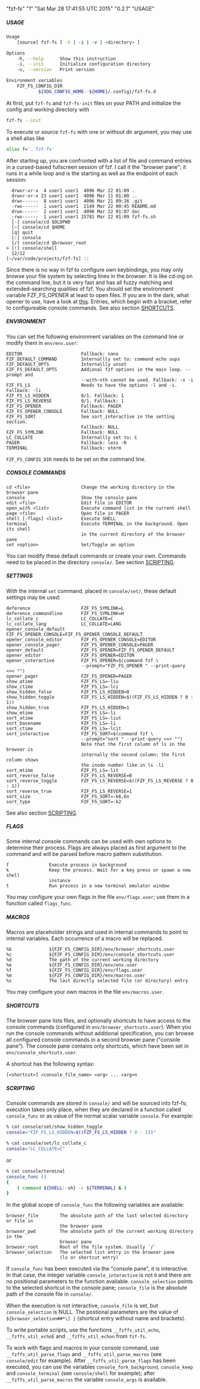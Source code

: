 "fzf-fs" "1" "Sat Mar 28 17:41:55 UTC 2015" "0.2.1" "USAGE"

##### USAGE

```sh
Usage
    [source] fzf-fs [ -h | -i | -v | <directory> ]

Options
    -h, --help      Show this instruction
    -i, --init      Initialize configuration directory
    -v, --version   Print version

Environment variables
    FZF_FS_CONFIG_DIR
            ${XDG_CONFIG_HOME:-${HOME}/.config}/fzf-fs.d
```

At first, put `fzf-fs` and `fzf-fs-init` files on your PATH and initialize the config and working directory with

```sh
fzf-fs --init
```

To execute or source `fzf-fs` with one or without dir argument, you may use a shell alias like

```sh
alias f='. fzf-fs'
```

After starting up, you are confronted with a list of file and command entries in a cursed-based fullscreen session of fzf. I call it the "browser pane"; it runs in a while loop and is the starting as well as the endpoint of each session:

```
  drwxr-xr-x  4 user1 user1  4096 Mar 22 01:09 .
  drwxr-xr-x 23 user1 user1  4096 Mar 11 01:00 ..
  drwx------  8 user1 user1  4096 Mar 21 09:26 .git
  -rwx------  1 user1 user1  2149 Mar 22 00:45 README.md
  drwx------  2 user1 user1  4096 Mar 22 01:07 doc
  -rwx------  1 user1 user1 15781 Mar 22 01:09 fzf-fs.sh
  [-] console/cd $OLDPWD
  [~] console/cd $HOME
  [q] quit
  [:] console
  [/] console/cd $browser_root
> [!] console/shell
  12/12
[~/var/code/projects/fzf-fs] ::
```

Since there is no way in fzf to configure own keybindings, you may only browse your file system by selecting lines in the browser. It is like cd-ing on the command line, but it is very fast and has all fuzzy matching and extended-searching qualities of fzf. You should set the environment variable FZF_FS_OPENER at least to open files. If you are in the dark, what opener to use, have a look at [this](https://wiki.archlinux.org/index.php/xdg-open). Entries, which begin with a bracket, refer to configureable console commands. See also section [SHORTCUTS](#shortcuts).

##### ENVIRONMENT

You can set the following environment variables on the command line or modify them in `env/env.user`:

```
EDITOR                      Fallback: nano
FZF_DEFAULT_COMMAND         Internallly set to: command echo uups
FZF_DEFAULT_OPTS            Internallly unset
FZF_FS_DEFAULT_OPTS         Addional fzf options in the main loop. --prompt and
                            --with-nth cannot be used. Fallback: -x -i
FZF_FS_LS                   Needs to have the options -l and -i. Fallback: -li
FZF_FS_LS_HIDDEN            0/1. Fallback: 1
FZF_FS_LS_REVERSE           0/1. Fallback: 1
FZF_FS_OPENER               Fallback: PAGER
FZF_FS_OPENER_CONSOLE       Fallback: NULL
FZF_FS_SORT                 See sort_interactive in the setting section.
                            Fallback: NULL
FZF_FS_SYMLINK              Fallback: NULL
LC_COLLATE                  Internallly set to: C
PAGER                       Fallback: less -R
TERMINAL                    Fallback: xterm
```

`FZF_FS_CONFIG_DIR` needs to be set on the command line.

##### CONSOLE COMMANDS

```
cd <file>                   Change the working directory in the browser pane
console                     Show the console pane
edit <file>                 Edit file in EDITOR
open_with <list>            Execute command list in the current shell
page <file>                 Open file in PAGER
shell [-flags] <list>       Execute SHELL
terminal                    Execute TERMINAL in the background. Open its shell
                            in the current directory of the browser pane
set <option>                Set/Toggle an option
```

You can modify these default commands or create your own. Commands need to be placed in the directory `console/`. See section [SCRIPTING](#scripting).

##### SETTINGS

With the internal `set` command, placed in `console/set/`, these default settings may be used:

```
deference                   FZF_FS_SYMLINK=L
deference_commandline       FZF_FS_SYMLINK=H
lc_collate_c                LC_COLLATE=C
lc_collate_lang             LC_COLLATE=LANG
opener_console_default      FZF_FS_OPENER_CONSOLE=FZF_FS_OPENER_CONSOLE_DEFAULT
opener_console_editor       FZF_FS_OPENER_CONSOLE=EDITOR
opener_console_pager        FZF_FS_OPENER_CONSOLE=PAGER
opener_default              FZF_FS_OPENER=FZF_FS_OPENER_DEFAULT
opener_editor               FZF_FS_OPENER=EDITOR
opener_interactive          FZF_FS_OPENER=$(command fzf \
                            --prompt="FZF_FS_OPENER " --print-query <<< "")
opener_pager                FZF_FS_OPENER=PAGER
show_atime                  FZF_FS_LS=-liu
show_ctime                  FZF_FS_LS=-lci
show_hidden_false           FZF_FS_LS_HIDDEN=0
show_hidden_toggle          FZF_FS_LS_HIDDEN=$((FZF_FS_LS_HIDDEN ? 0 : 1))
show_hidden_true            FZF_FS_LS_HIDDEN=1
show_mtime                  FZF_FS_LS=-li
sort_atime                  FZF_FS_LS=-liut
sort_basename               FZF_FS_LS=-li
sort_ctime                  FZF_FS_LS=-lcit
sort_interactive            FZF_FS_SORT=$(command fzf \
                            --prompt="sort " --print-query <<< "")
                            Note that the first column of ls in the browser is
                            internally the second column; the first column shows
                            the inode number like in ls -li
sort_mtime                  FZF_FS_LS=-lit
sort_reverse_false          FZF_FS_LS_REVERSE=0
sort_reverse_toggle         FZF_FS_LS_REVERSE=$((FZF_FS_LS_REVERSE ? 0 : 1))
sort_reverse_true           FZF_FS_LS_REVERSE=1
sort_size                   FZF_FS_SORT=-k6,6n
sort_type                   FZF_FS_SORT=-k2
```

See also section [SCRIPTING](#scripting).

##### FLAGS

Some internal console commands can be used with own options to determine their process. Flags are always placed as first argument to the command and will be parsed before macro pattern substitution.

```
f               Execute process in background
k               Keep the process. Wait for a key press or spawn a new shell
                instance
t               Run process in a new terminal emulator window
```

You may configure your own flags in the file `env/flags.user`; use them in a function called `flags_func`.

##### MACROS

Macros are placeholder strings and used in internal commands to point to internal variables. Each occurrence of a macro will be replaced.

```
%b              ${FZF_FS_CONFIG_DIR}/env/browser_shortcuts.user
%c              ${FZF_FS_CONFIG_DIR}/env/console_shortcuts.user
%d              The path of the current working directory
%e              ${FZF_FS_CONFIG_DIR}/env/env.user
%f              ${FZF_FS_CONFIG_DIR}/env/flags.user
%m              ${FZF_FS_CONFIG_DIR}/env/macros.user
%s              The last directly selected file (or directory) entry
```

You may configure your own macros in the file `env/macros.user`.

##### SHORTCUTS

The browser pane lists files, and optionally shortcuts to have access to the console commands (configured in `env/browser_shortcuts.user`). When you run the console commands without additional specification, you can browse all configured console commands in a second browser pane ("console pane"). The console pane contains only shortcuts, which have been set in `env/console_shortcuts.user`.

A shortcut has the following syntax:

```
[<shortcut>] <console_file_name> <arg> ... <arg>n
```

##### SCRIPTING

Console commands are stored in `console/` and will be sourced into fzf-fs; execution takes only place, when they are declared in a function called `console_func` or as value of the normal scalar variable `console`. For example:

```sh
% cat console/set/show_hidden_toggle
console="FZF_FS_LS_HIDDEN=$((FZF_FS_LS_HIDDEN ? 0 : 1))"

% cat console/set/lc_collate_c
console="LC_COLLATE=C"
```

or

```sh
% cat console/terminal
console_func ()
{
    ( command ${SHELL:-sh} -c ${TERMINAL} & )
}
```

In the global scope of `console_func` the following variables are available:

```
browser_file        The absolute path of the last selected directory or file in
                    the browser pane
browser_pwd         The absolute path of the current working directory in the
                    browser pane
browser_root        Root of the file system. Usually `/`
browser_selection   The selected list entry in the browser pane
                    (ls or shortcut entry)
```

If `console_func` has been executed via the "console pane", it is interactive. In that case, the integer variable `console_interactive` is not `0` and there are no positional parameters to the function available. `console_selection` points to the selected shortcut in the console pane; `console_file` is the absolute path of the console file in `console/`.

When the execution is not interactive, `console_file` is set, but `console_selection` is NULL. The postional parameters are the value of `${browser_selection##*\] }` (shortcut entry without name and brackets).

To write portable scripts, use the functions `__fzffs_util_echo`, `__fzffs_util_echoE` and `__fzffs_util_echon` from `fzf-fs`.

To work with flags and macros in your console command, use `__fzffs_util_parse_flags` and `__fzffs_util_parse_macros` (see `console/edit` for example). After `__fzffs_util_parse_flags` has been executed, you can use the variables `console_fork_background`, `console_keep` and `console_terminal` (see `console/shell` for example); after `__fzffs_util_parse_macros` the variable `console_args` is available.
